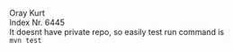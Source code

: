 Oray Kurt <br />
Index Nr. 6445 <br />
It doesnt have private repo, so easily test run command is <br />
`mvn test` <br />